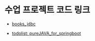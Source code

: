 
# 수업 프로젝트 코드 링크

- [books_jdbc](https://github.com/siatBooks/books)

- [todolist: pureJAVA_for_springboot](https://github.com/davJ-star/pureJAVA_for_springboot)
